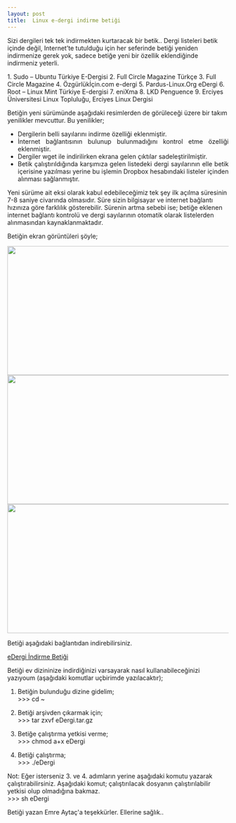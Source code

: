 ```yaml
---
layout: post
title:  Linux e-dergi indirme betiği
---
```


Sizi dergileri tek tek indirmekten kurtaracak bir betik..
Dergi listeleri betik içinde değil, Internet’te tutulduğu için her seferinde betiği yeniden indirmenize gerek yok, 
sadece betiğe yeni bir özellik eklendiğinde indirmeniz yeterli.

﻿1. Sudo – Ubuntu Türkiye E-Dergisi
2. Full Circle Magazine Türkçe
3. Full Circle Magazine
4. Özgürlükİçin.com e-dergi
5. Pardus-Linux.Org eDergi
6. Root – Linux Mint Türkiye E-dergisi
7. eniXma
8. LKD Penguence
9. Erciyes Üniversitesi Linux Topluluğu, Erciyes Linux Dergisi

Betiğin yeni sürümünde aşağıdaki resimlerden de görüleceği üzere bir takım yenilikler mevcuttur. Bu yenilikler;

<ul style="text-align: justify;"> 
<li>Dergilerin belli sayılarını indirme özelliği eklenmiştir.</li> 
<li>İnternet bağlantısının bulunup bulunmadığını kontrol etme özelliği eklenmiştir. </li> 
<li>Dergiler wget ile indirilirken ekrana gelen çıktılar sadeleştirilmiştir.</li> 
<li>Betik çalıştırıldığında karşımıza gelen listedeki dergi sayılarının elle betik içerisine yazılması yerine bu işlemin Dropbox hesabındaki listeler içinden alınması sağlanmıştır.</li> 
</ul> 

Yeni sürüme ait eksi olarak kabul edebileceğimiz tek şey ilk açılma süresinin 7-8 saniye civarında olmasıdır. 
Süre sizin bilgisayar ve internet bağlantı hızınıza göre farklılık gösterebilir. 
Sürenin artma sebebi ise; betiğe eklenen internet bağlantı kontrolü ve dergi sayılarının otomatik olarak 
listelerden alınmasından kaynaklanmaktadır.

<p style="text-align: justify;">Betiğin ekran görüntüleri şöyle;</p> 
<img src="/chrome/yazılar/betik/1.png"  width="578" height="293" />
<img src="/chrome/yazılar/betik/1.png" width="578" height="293" />
<img src="/chrome/yazılar/betik/1.png" width="578" height="293" /> 

Betiği aşağıdaki bağlantıdan indirebilirsiniz.

<a href="http://www.emreaytac.com/diger/eDergi.tar.gz">eDergi İndirme Betiği</a>

Betiği ev dizininize indirdiğinizi varsayarak nasıl kullanabileceğinizi yazıyoum (aşağıdaki komutlar uçbirimde yazılacaktır);


1. Betiğin bulunduğu dizine gidelim;<br/>
&gt;&gt;&gt; cd ~

2. Betiği arşivden çıkarmak için;<br/>
&gt;&gt;&gt; tar zxvf eDergi.tar.gz

3. Betiğe çalıştırma yetkisi verme;<br/>
&gt;&gt;&gt; chmod a+x eDergi

4. Betiği çalıştırma;<br/>
&gt;&gt;&gt; ./eDergi

Not: Eğer isterseniz 3. ve 4. adımların yerine aşağıdaki komutu yazarak çalıştırabilirsiniz. 
Aşağıdaki komut; çalıştırılacak dosyanın çalıştırılabilir yetkisi olup olmadığına bakmaz.<br/>
&gt;&gt;&gt; sh eDergi


Betiği yazan Emre Aytaç'a teşekkürler. Ellerine sağlık.. 
